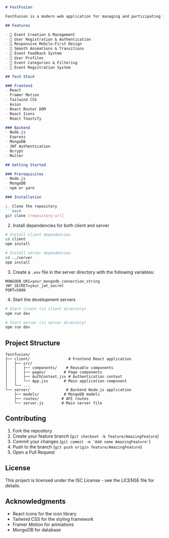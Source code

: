 ```markdown
# FestFusion

FestFusion is a modern web application for managing and participating in college events. Built with React, Node.js, and MongoDB, it provides a seamless platform for event creation, registration, and management.

## Features

- 🎫 Event Creation & Management
- 👥 User Registration & Authentication
- 📱 Responsive Mobile-First Design
- 💫 Smooth Animations & Transitions
- 📝 Event Feedback System
- 👤 User Profiles
- 🎯 Event Categories & Filtering
- 📅 Event Registration System

## Tech Stack

### Frontend
- React
- Framer Motion
- Tailwind CSS
- Axios
- React Router DOM
- React Icons
- React Toastify

### Backend
- Node.js
- Express
- MongoDB
- JWT Authentication
- Bcrypt
- Multer

## Getting Started

### Prerequisites
- Node.js
- MongoDB
- npm or yarn

### Installation

1. Clone the repository
```bash
git clone [repository-url]
```

2. Install dependencies for both client and server
```bash
# Install client dependencies
cd client
npm install

# Install server dependencies
cd ../server
npm install
```

3. Create a `.env` file in the server directory with the following variables:
```env
MONGODB_URI=your_mongodb_connection_string
JWT_SECRET=your_jwt_secret
PORT=5000
```

4. Start the development servers
```bash
# Start client (in client directory)
npm run dev

# Start server (in server directory)
npm run dev
```

## Project Structure

```
festfusion/
├── client/                 # Frontend React application
│   ├── src/
│   │   ├── components/    # Reusable components
│   │   ├── pages/        # Page components
│   │   ├── AuthContext.jsx # Authentication context
│   │   └── App.jsx       # Main application component
│   └── ...
└── server/                # Backend Node.js application
    ├── models/           # MongoDB models
    ├── routes/          # API routes
    └── server.js        # Main server file
```

## Contributing

1. Fork the repository
2. Create your feature branch (`git checkout -b feature/AmazingFeature`)
3. Commit your changes (`git commit -m 'Add some AmazingFeature'`)
4. Push to the branch (`git push origin feature/AmazingFeature`)
5. Open a Pull Request

## License

This project is licensed under the ISC License - see the LICENSE file for details.

## Acknowledgments

- React Icons for the icon library
- Tailwind CSS for the styling framework
- Framer Motion for animations
- MongoDB for database
```